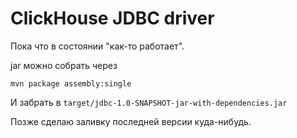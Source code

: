 ClickHouse JDBC driver
===============

Пока что в состоянии "как-то работает".

jar можно собрать через

`mvn package assembly:single`

И забрать в `target/jdbc-1.0-SNAPSHOT-jar-with-dependencies.jar`

Позже сделаю заливку последней версии куда-нибудь.

